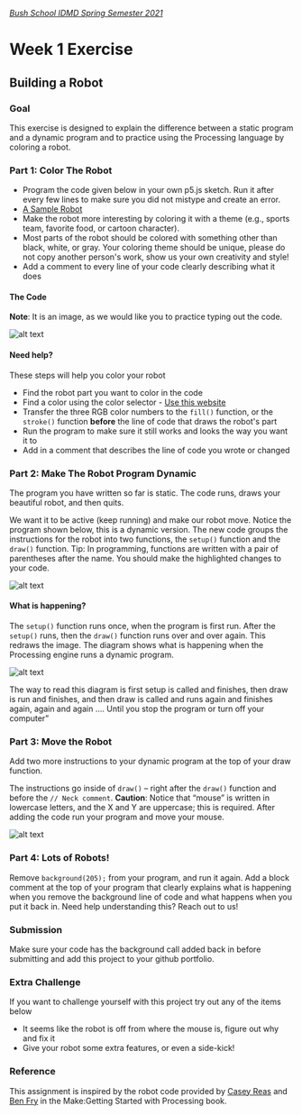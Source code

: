 [_Bush School IDMD Spring Semester 2021_](https://chandrunarayan.github.io/idmd/)
# Week 1 Exercise

## Building a Robot
### Goal 
This exercise is designed to explain the difference between a static program and a dynamic program and to practice using the Processing language by coloring a robot. 
### Part 1: Color The Robot
* Program the code given below in your own p5.js sketch. Run it after every few lines to make sure you did not mistype and create an error. 
* [A Sample Robot](https://editor.p5js.org/cnarayan/present/appTUuhm)
* Make the robot more interesting by coloring it with a theme (e.g., sports team, favorite food, or cartoon character).
* Most parts of the robot should be colored with something other than black, white, or gray. Your coloring theme should be unique, please do not copy another person's work, show us your own creativity and style!
* Add a comment to every line of your code clearly describing what it does

#### The Code
__Note__: It is an image, as we would like you to practice typing out the code.

![alt text][static]

#### Need help?
These steps will help you color your robot
* Find the robot part you want to color in the code
* Find a color using the color selector - [Use this website](https://image-color.com)
* Transfer the three RGB color numbers to the `fill()` function, or the `stroke()` function __before__ the line of code that draws the robot's part
* Run the program to make sure it still works and looks the way you want it to
* Add in a comment that describes the line of code you wrote or changed

### Part 2: Make The Robot Program Dynamic
The program you have written so far is static. The code runs, draws your beautiful robot, and then quits. 

We want it to be active (keep running) and make our robot move. Notice the program shown below, this is a dynamic version. The new code groups the instructions for the robot into two functions, the `setup()` function and the `draw()` function. Tip: In programming, functions are written with a pair of parentheses after the name. You should make the highlighted changes to your code. 

![alt text][dynamic]

#### What is happening?
The `setup()` function runs once, when the program is first run. After the `setup()` runs, then the `draw()` function runs over and over again. This redraws the image. The diagram shows what is happening when the Processing engine runs a dynamic program.

![alt text][diagram]

The way to read this diagram is first setup is called and finishes, then draw is run and finishes, and then draw is called and runs again and finishes again, again and again …. Until you stop the program or turn off your computer”

### Part 3: Move the Robot
Add two more instructions to your dynamic program at the top of your draw function.

The instructions go inside of `draw()` – right after the `draw()` function and before the `// Neck comment`. __Caution__: Notice that “mouse” is written in lowercase letters, and the X and Y are uppercase; this is required. After adding the code run your program and move your mouse.

![alt text][part 3 code]

### Part 4: Lots of Robots!
Remove `background(205);` from your program, and run it again. Add a block comment at the top of your program that clearly explains what is happening when you remove the background line of code and what happens when you put it back in. Need help understanding this? Reach out to us!

### Submission
Make sure your code has the background call added back in before submitting and add this project to your github portfolio.

### Extra Challenge
If you want to challenge yourself with this project try out any of the items below
* It seems like the robot is off from where the mouse is, figure out why and fix it
* Give your robot some extra features, or even a side-kick!

### Reference
This assignment is inspired by the robot code provided by [Casey Reas](http://reas.com/) and [Ben Fry](http://benfry.com/) in the Make:Getting Started with Processing book.

[static]: images/code_not_dynamic.png "Code that is not dynamic"

[dynamic]: images/code_dynamic.png "Code that is dynamic"

[diagram]: images/diagram.png "diagram showing how setup and draw flow"

[part 3 code]: images/part3_code.png "Additional lines of code to add"


